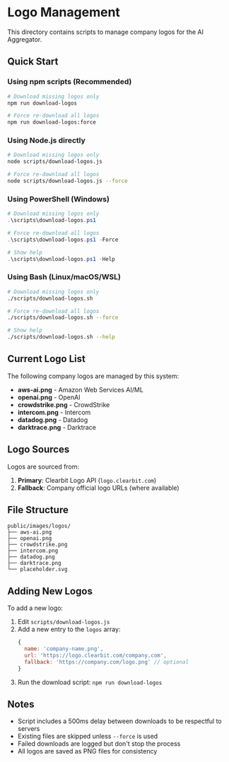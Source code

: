 # Logo Management

This directory contains scripts to manage company logos for the AI Aggregator.

## Quick Start

### Using npm scripts (Recommended)
```bash
# Download missing logos only
npm run download-logos

# Force re-download all logos
npm run download-logos:force
```

### Using Node.js directly
```bash
# Download missing logos only
node scripts/download-logos.js

# Force re-download all logos
node scripts/download-logos.js --force
```

### Using PowerShell (Windows)
```powershell
# Download missing logos only
.\scripts\download-logos.ps1

# Force re-download all logos
.\scripts\download-logos.ps1 -Force

# Show help
.\scripts\download-logos.ps1 -Help
```

### Using Bash (Linux/macOS/WSL)
```bash
# Download missing logos only
./scripts/download-logos.sh

# Force re-download all logos
./scripts/download-logos.sh --force

# Show help
./scripts/download-logos.sh --help
```

## Current Logo List

The following company logos are managed by this system:

- **aws-ai.png** - Amazon Web Services AI/ML
- **openai.png** - OpenAI 
- **crowdstrike.png** - CrowdStrike
- **intercom.png** - Intercom
- **datadog.png** - Datadog
- **darktrace.png** - Darktrace

## Logo Sources

Logos are sourced from:
1. **Primary**: Clearbit Logo API (`logo.clearbit.com`)
2. **Fallback**: Company official logo URLs (where available)

## File Structure

```
public/images/logos/
├── aws-ai.png
├── openai.png
├── crowdstrike.png
├── intercom.png
├── datadog.png
├── darktrace.png
└── placeholder.svg
```

## Adding New Logos

To add a new logo:

1. Edit `scripts/download-logos.js`
2. Add a new entry to the `logos` array:
   ```javascript
   {
     name: 'company-name.png',
     url: 'https://logo.clearbit.com/company.com',
     fallback: 'https://company.com/logo.png' // optional
   }
   ```
3. Run the download script: `npm run download-logos`

## Notes

- Script includes a 500ms delay between downloads to be respectful to servers
- Existing files are skipped unless `--force` is used
- Failed downloads are logged but don't stop the process
- All logos are saved as PNG files for consistency